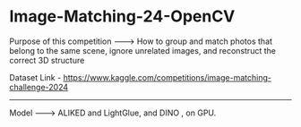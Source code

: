 # Image-Matching-24-OpenCV


Purpose of this competition ---> How to group and match photos that belong to the same scene, ignore unrelated images, and reconstruct the correct 3D structure


Dataset Link - https://www.kaggle.com/competitions/image-matching-challenge-2024


------------------------------------------------------------------------------------------------------------------------------------------------------------


Model ---> ALIKED and LightGlue, and DINO , on GPU.

